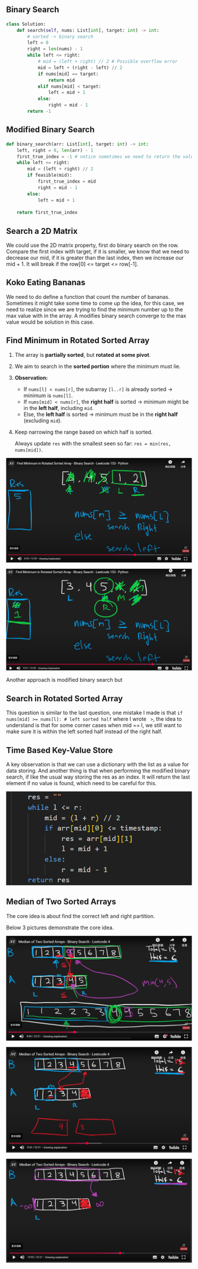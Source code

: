## Binary Search

```python
class Solution:
    def search(self, nums: List[int], target: int) -> int:
        # sorted -> binary search
        left = 0
        right = len(nums) - 1
        while left <= right:
            # mid = (left + right) // 2 # Possible overflow error
            mid = left + (right - left) // 2
            if nums[mid] == target:
                return mid
            elif nums[mid] < target:
                left = mid + 1
            else:
                right = mid - 1
        return -1

```

## Modified Binary Search

```python
def binary_search(arr: List[int], target: int) -> int:
    left, right = 0, len(arr) - 1
    first_true_index = -1 # notice sometimes we need to return the value, an empty value/string might be better
    while left <= right:
        mid = (left + right) // 2
        if feasible(mid):
            first_true_index = mid
            right = mid - 1
        else:
            left = mid + 1

    return first_true_index

```



## Search a 2D Matrix

We could use the 2D matrix property, first do binary search on the row. Compare the first index with target, if it is smaller, we know that we need to decrease our mid, if it is greater than the last index, then we increase our mid + 1. It will break if the row[0] <= target <= row[-1].

## Koko Eating Bananas

We need to do define a function that count the number of bananas. Sometimes it might take some time to come up the idea, for this case, we need to realize since we are trying to find the minimum number up to the max value with in the array. A modifies binary search converge to the max value would be solution in this case.

## Find Minimum in Rotated Sorted Array

1. The array is **partially sorted**, but **rotated at some pivot**.

2. We aim to search in the **sorted portion** where the minimum must lie.

3. **Observation:**

   - If `nums[l] < nums[r]`, the subarray `[l..r]` is already sorted → minimum is `nums[l]`.
   - If `nums[mid] < nums[r]`, the **right half** is sorted → minimum might be in the **left half**, including `mid`.
   - Else, the **left half** is sorted → minimum must be in the **right half** (excluding `mid`).

4. Keep narrowing the range based on which half is sorted.

   Always update `res` with the smallest seen so far: `res = min(res, nums[mid])`.

![image-20250621020852156](README.assets/image-20250621020852156.png)

![image-20250621020833589](README.assets/image-20250621020833589.png)

Another approach is modified binary search but 

## Search in Rotated Sorted Array

This question is similar to the last question, one mistake I made is that `if nums[mid] >= nums[l]: # left sorted half` where I wrote ` >`, the idea to understand is that for some corner cases when mid == l, we still want to make sure it is within the left sorted half instead of the right half.

## Time Based Key-Value Store

A key observation is that we can use a dictionary with the list as a value for data storing. And another thing is that when performing the modified binary search, if like the usual way storing the res as an index. It will return the last element if no value is found, which need to be careful for this.

![image-20250621193446143](README.assets/image-20250621193446143.png) 

## Median of Two Sorted Arrays

The core idea is about find the correct left and right partition.

Below 3 pictures demonstrate the core idea. 

![image-20250621193736302](README.assets/image-20250621193736302.png)

![image-20250621193815679](README.assets/image-20250621193815679.png)

![image-20250621193829500](README.assets/image-20250621193829500.png)